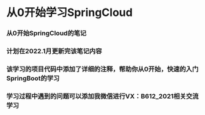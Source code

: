 # 从0开始学习SpringCloud

### 从0开始SpringCloud的笔记
### 计划在2022.1月更新完该笔记内容
### 该学习的项目代码中添加了详细的注释，帮助你从0开始，快速的入门SpringBoot的学习
### 学习过程中遇到的问题可以添加我微信进行VX：B612_2021相关交流学习
